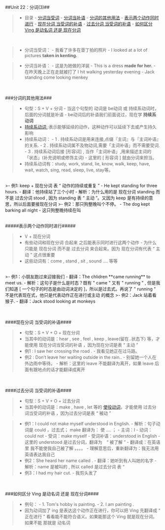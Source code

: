 ##Unit 22：分词(3)##

>- 目录
    - <a href="#A1" >分词当受词</a>
    - <a href="#A2" >分词当补语</a>
    - <a href="#A3" >分词的其他用法</a>
    - <a href="#A4" >表示两个动作同时进行</a>
    - <a href="#A5" >现在分词 当受词的补语</a>
    - <a href="#A6" >过去分词 当受词的补语</a>
    - <a href="#A7" >如何区分 Ving 是动名词 还是 现在分词</a>


<a id="A1"></a>
<br/>
>- 分词当受词：
    - 我看了许多在垦丁拍的照片
    - I looked at a lot of pictures **taken in kenting.**


<a id="A2"></a>    
>- 分词当补语：
    - 这是为她做的洋装
    - This is a dress **made for her.**
    - 在昨天晚上正在走就被打了
    I hit walking yesterday evening
    - Jack standing come looking menkey



<a id="A3"></a>    
<br/>
###分词的其他用法###
>- 句型：S + V + 分词
    - 当这个句型的 动词是 be动词 或 持续系动词时，后面的分词就是补语
    - be动词后的补语我们前面说过，现在学 **持续系动词**
>- <a href="http://www.hjenglish.com/new/p117256/"> 持续系动词 </a>:表示能够延续的动作，这种动作可以延续下去或产生持久影响
>- 持续系动词：
    - 1 . 持续系动词是用来连接,点缀『主词』与『主词补语』的关系.
    - 2 . 持续系动词属不及物动词,需要「主词补语」而不需要受词.   
    - 3 . 持续系动词后接 [形容词]  , 当作「主词补语」,用来描述主词的 「状态」(补充说明或修饰主词)
        - 这里的 [ 形容词 ] 就由分词来担当。
>- 持续系动词有：study, work, stand, lie, know, walk, keep, have, wait, watch, sing, read, sleep, live, stay等。



<br/>
>- 例1: keep + 现在分词 表 “ 动作的持续或重复 ”
    - He kept standing for three hours.
    - 翻译：他持续站了三个小时
    - 解析：为什么用的是 现在分词 standing 而不是 过去分词 stood , 因为 standing 表 “ 主动 ”。又因为 keep 是有持续的意思，所以后面要接现在分词
>- 例2：那只狗整晚叫个不停。
    - The dog kept barking all night
        - 这只狗整晚持续在叫

<a id="A4"></a>
<br/>
#####表示两个动作同时进行#####
>- V + 现在分词
>- 有些动词和现在分词 合起来 之后能表示同时进行这两个动作
    - 为什么只能是 现在分词 而不是 过去分词 来合起来。因为 现在分词有代表 “ 主动 ” 这点很重要
>- 这些动词有：come , stand , sit , sound .... 等等

<br/>
>- 例1：小朋友跑过来迎接我们
    - 翻译：The chlidren **came running** to meet us.
    - 解析：这句子是什么是时态？既有 " came " 又有 " running " , 但是我们知道 [ 一个句子的时态是由动词决定的 ]，所以是过去式。再说了 " running " 不是代表现在式，他只是代表动作正在进行或主动 的概念
>- 例2：Jack 站着看猴子.
    - 翻译：Jack stood looking at monkeys
 


<a id="A5"></a>   
<br/>
####现在分词 当受词的补语####
>- 句型：S + V + O + 现在分词  
>- 当其中的动词是：hear , see , feel , keep , leave(留在..状态下) 等，才能使用 现在分词当受词的补语 ，因为现在分词是表 “ 主动 ”
>- 例1 : I saw her crossing the road .
    - 我看见她正在过马路。
>- 例2 : Don’t leave her waiting outside in the rain..
    - 别留她一个人在外边雨中等待。
    - 解析：这里的 leave 不能翻译为离开，如果 leave 后面有跟地点的话才能翻译成离开
 


<a id="A6"></a>   
<br/>
####过去分词 当受词的补语####
>- 句型：S + V + O + 过去分词 
>- 当其中的动词是：make , have , let  等的 <a href="http://baike.baidu.com/link?url=T-lEvwno_rA-cD8RgT39vmglHNJ91nnCmdTpetuCsmjS_tWpcsbmVIlw4mlzA1QDxePCyLNjNZG89b8W5iRTS_">使役动词</a>，才能使用 过去分词当受词的补语 ，因为过去分词是表 “ 被动 ”

>- 例1：I could not make myself understood in English.
    - 解析：句子动词是 could ，过去式； make 翻译为： 使 .... ； 
        - 主词：I
        - 动词：could not
        - 受词：make myself
        - 受词补语：understood in English
            - 这里的 understood 是过去分词，翻译为　“ 被了解 ”
    - 翻译成：在英语里 我不能使我自己被了解 。。。。
    - 理解意思后，重新翻译为：我无法用英语表达我自己
>- 例2：She heard her name called .
    - 翻译：她听到有人叫她的名字
    - 解析：name 是被叫的 , 所以 called 是过去分词 表 “ 
>- 例3：I had my hair cut.
    - 我剪头发了


<a id="A7"></a>    
<br/>
###如何区分 Ving 是动名词 还是 现在分词####
>- 例句：
    - 1. Tom's hobby is painting.
    - 2. I am painting .
>- 因为动词加了 ing 是表达这个动作正在进行，你可以把 Ving 先翻译成 “ 正在进行 ” 看看能不能符合语义。如果能那这个 Ving  就是现在分词。如果不能 那就是 动名词 